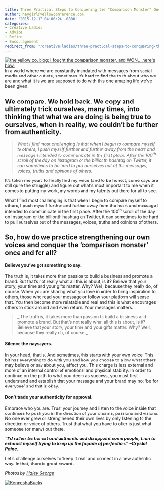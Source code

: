 ```yaml
---
title: Three Practical Steps to Conquering the "Comparison Monster" Once and For All
author: heygirl@yellowconference.com
date: '2015-12-17 04:00:26 -0800'
categories:
- Creative Ladies
- Advice
- Refine
- Encouragement
redirect_from: "/creative-ladies/three-practical-steps-to-conquering-the-comparison-monster-once-and-for-all/"
---
```


[![the yellow co. blog: i fought the comparison monster, and WON....here's how.](https://yellow-blog-images.imgix.net/2015/12/5-800x533.jpg)](https://yellow-blog-images.imgix.net/2015/12/5-800x533.jpg)In a world where we are constantly inundated with messages from social media and other outlets, sometimes it’s hard to find the truth about who we are and what it is we are supposed to do with this one amazing life we’ve been given.

## We compare. We hold back. We copy and ultimately trick ourselves, many times, into thinking that what we are doing is being true to ourselves, when in reality, we couldn’t be further from authenticity.

> _What I find most challenging is that when I begin to compare myself to others, I push myself further and further away from the heart and message I intended to communicate in the first place. After the 100<sup>th</sup> scroll of the day on Instagram or the billionth hashtag on Twitter, it can sometimes to be hard to pull ourselves out of the messages, voices, truths and opinions of others._

It’s taken me years to finally find my voice (and to be honest, some days are still quite the struggle) and figure out what‘s most important to me when it comes to putting my work, my words and my talents out there for all to see.

What I find most challenging is that when I begin to compare myself to others, I push myself further and further away from the heart and message I intended to communicate in the first place. After the 100<sup>th</sup> scroll of the day on Instagram or the billionth hashtag on Twitter, it can sometimes to be hard to pull ourselves out of the messages, voices, truths and opinions of others.

## So, how do we practice strengthening our own voices and conquer the ‘comparison monster’ once and for all?

#### **Believe you’ve got something to say.**

The truth is, it takes more than passion to build a business and promote a brand. But that’s not really what all this is about, is it? Believe that your story, your time and your gifts matter. Why? Well, because they really do, of course. When you are sharing what you love in order to bring inspiration to others, those who read your message or follow your platform will sense that. You then become more relatable and real and this is what encourages others to stick around and even return. Your messages matters.

> _ The truth is, it takes more than passion to build a business and promote a brand. But that’s not really what all this is about, is it? Believe that your story, your time and your gifts matter. Why? Well, because they really do, of course._

#### **Silence the naysayers.**

In your head, that is. And sometimes, this starts with your own voice. This bit has everything to do with you and how you choose to allow what others may believe or say about you, affect you. This charge is less external and more of an internal control of emotional and physical stability. In order to continue on the path to what you deem as success, you must first understand and establish that your message and your brand may not ‘be for everyone’ and that is okay.

#### **Don’t trade your authenticity for approval.**

Embrace who you are. Trust your journey and listen to the voice inside that continues to push you in the direction of your dreams, passions and visions. No one ever grew or strengthened their own lives by only listening to the direction or voice of others. Trust that what you have to offer is just what someone (or many) out there.

_**“I’d rather be honest and authentic and disappoint some people, than to exhaust myself trying to keep up the façade of perfection.” –Crystal Paine.**_

Let’s challenge ourselves to ‘keep it real’ and connect in a new authentic way. In that, there is great reward.

_Photos by [Haley George](http://www.haleygeorgephotography.com/)_

[![KenneshaBucks](https://yellow-blog-images.imgix.net/2015/12/KenneshaBucks.jpg)](http://www.restorationhouseinteriors.com/)
